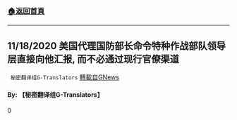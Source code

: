 ###  [:house:返回首頁](https://github.com/ourhimalayas/txt)
---

## 11/18/2020 美国代理国防部长命令特种作战部队领导层直接向他汇报, 而不必通过现行官僚渠道
` 秘密翻译组G-Translators` [轉載自GNews](https://gnews.org/zh-hans/572284/)

#### **By: 【秘密翻译组G-Translators】**

0
